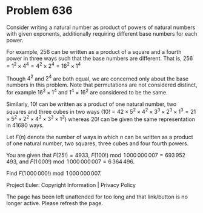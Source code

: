 #   Problem 636

   Consider writing a natural number as product of powers of natural numbers
   with given exponents, additionally requiring different base numbers for
   each power.

   For example, $256$ can be written as a product of a square and a fourth
   power in three ways such that the base numbers are different.
   That is, $256=1^2\times 4^4=4^2\times 2^4=16^2\times 1^4$

   Though $4^2$ and $2^4$ are both equal, we are concerned only about the
   base numbers in this problem. Note that permutations are not considered
   distinct, for example $16^2\times 1^4$ and $1^4 \times 16^2$ are
   considered to be the same.

   Similarly, $10!$ can be written as a product of one natural number, two
   squares and three cubes in two ways
   ($10!=42\times5^2\times4^2\times3^3\times2^3\times1^3=21\times5^2\times2^2\times4^3\times3^3\times1^3$)
   whereas $20!$ can be given the same representation in $41680$ ways.

   Let $F(n)$ denote the number of ways in which $n$ can be written as a
   product of one natural number, two squares, three cubes and four fourth
   powers.

   You are given that $F(25!)=4933$, $F(100!) \bmod
   1\,000\,000\,007=693\,952\,493$,
   and $F(1\,000!) \bmod 1\,000\,000\,007=6\,364\,496$.

   Find $F(1\,000\,000!) \bmod 1\,000\,000\,007$.

   Project Euler: Copyright Information | Privacy Policy

   The page has been left unattended for too long and that link/button is no
   longer active. Please refresh the page.

